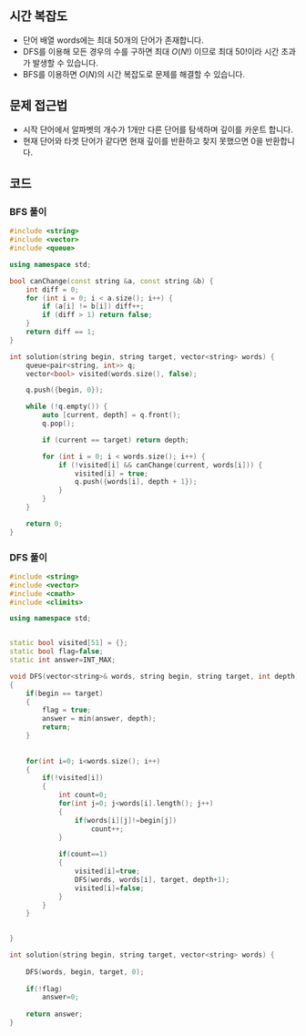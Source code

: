 ## 시간 복잡도
 - 단어 배열 words에는 최대 50개의 단어가 존재합니다.
 - DFS를 이용해 모든 경우의 수를 구하면 최대 $O(N!)$ 이므로 최대 $50!$이라 시간 초과가 발생할 수 있습니다.
 - BFS를 이용하면 $O(N)$의 시간 복잡도로 문제를 해결할 수 있습니다.

## 문제 접근법
 - 시작 단어에서 알파벳의 개수가 1개만 다른 단어를 탐색하며 깊이를 카운트 합니다.
 - 현재 단어와 타겟 단어가 같다면 현재 깊이를 반환하고 찾지 못했으면 0을 반환합니다.

## 코드

### BFS 풀이

```cpp
#include <string>
#include <vector>
#include <queue>

using namespace std;

bool canChange(const string &a, const string &b) {
    int diff = 0;
    for (int i = 0; i < a.size(); i++) {
        if (a[i] != b[i]) diff++;
        if (diff > 1) return false;
    }
    return diff == 1;
}

int solution(string begin, string target, vector<string> words) {
    queue<pair<string, int>> q;
    vector<bool> visited(words.size(), false);

    q.push({begin, 0});

    while (!q.empty()) {
        auto [current, depth] = q.front();
        q.pop();

        if (current == target) return depth;

        for (int i = 0; i < words.size(); i++) {
            if (!visited[i] && canChange(current, words[i])) {
                visited[i] = true;
                q.push({words[i], depth + 1});
            }
        }
    }

    return 0;
}
```

### DFS 풀이

```cpp
#include <string>
#include <vector>
#include <cmath>
#include <climits>

using namespace std;


static bool visited[51] = {};
static bool flag=false;
static int answer=INT_MAX;

void DFS(vector<string>& words, string begin, string target, int depth)
{
    if(begin == target)
    {
        flag = true;
        answer = min(answer, depth);
        return;
    }
        
    
    for(int i=0; i<words.size(); i++)
    {
        if(!visited[i])
        {
            int count=0;
            for(int j=0; j<words[i].length(); j++)
            {
                if(words[i][j]!=begin[j])
                    count++;
            }
            
            if(count==1)
            {
                visited[i]=true;
                DFS(words, words[i], target, depth+1);
                visited[i]=false;
            }
        }
    }

    
}

int solution(string begin, string target, vector<string> words) {
    
    DFS(words, begin, target, 0);
    
    if(!flag)
        answer=0;
    
    return answer;
}
```